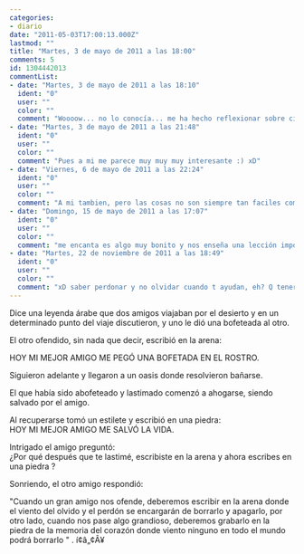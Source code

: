 ```yaml
---
categories:
- diario
date: "2011-05-03T17:00:13.000Z"
lastmod: ""
title: "Martes, 3 de mayo de 2011 a las 18:00"
comments: 5
id: 1304442013
commentList:
- date: "Martes, 3 de mayo de 2011 a las 18:10"
  ident: "0"
  user: ""
  color: ""
  comment: "Woooow... no lo conocía... me ha hecho reflexionar sobre cierta persona í‚Â·_í‚Â·  \n...  \nNAAAAAAAAAAAHHH!!! xDDD"
- date: "Martes, 3 de mayo de 2011 a las 21:48"
  ident: "0"
  user: ""
  color: ""
  comment: "Pues a mi me parece muy muy muy interesante :) xD"
- date: "Viernes, 6 de mayo de 2011 a las 22:24"
  ident: "0"
  user: ""
  color: ""
  comment: "A mi tambien, pero las cosas no son siempre tan faciles como en una leyenda arabe :/ ..."
- date: "Domingo, 15 de mayo de 2011 a las 17:07"
  ident: "0"
  user: ""
  color: ""
  comment: "me encanta es algo muy bonito y nos enseña una lección importante de la vida: saber perdonar.  \nesto te deja en que pensar y reflexionar..."
- date: "Martes, 22 de noviembre de 2011 a las 18:49"
  ident: "0"
  user: ""
  color: ""
  comment: "xD saber perdonar y no olvidar cuando t ayudan, eh? Q tener en cuenta lo q han hecho por ti es MUY importante!  \n(mira, @johan, no he acentuado el ti :D)"
---
```


Dice una leyenda árabe que dos amigos viajaban por el desierto y en un determinado punto del viaje discutieron, y uno le dió una bofeteada al otro.  
  
El otro ofendido, sin nada que decir, escribió en la arena:  
  
HOY MI MEJOR AMIGO ME PEGÓ UNA BOFETADA EN EL ROSTRO.  
  
Siguieron adelante y llegaron a un oasis donde resolvieron bañarse.  
  
El que había sido abofeteado y lastimado comenzó a ahogarse, siendo salvado por el amigo.  
  
Al recuperarse tomó un estilete y escribió en una piedra:  
HOY MI MEJOR AMIGO ME SALVÓ LA VIDA.  
  
Intrigado el amigo preguntó:  
¿Por qué después que te lastimé, escribiste en la arena y ahora escribes en una piedra ?  
  
Sonriendo, el otro amigo respondió:  
  
"Cuando un gran amigo nos ofende, deberemos escribir en la arena donde el viento del olvido y el perdón se encargarán de borrarlo y apagarlo, por otro lado, cuando nos pase algo grandioso, deberemos grabarlo en la piedra de la memoria del corazón donde viento ninguno en todo el mundo podrá borrarlo " . í¢â„¢Â¥